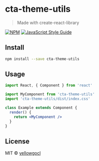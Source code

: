 # cta-theme-utils

> Made with create-react-library

[![NPM](https://img.shields.io/npm/v/cta-theme-utils.svg)](https://www.npmjs.com/package/cta-theme-utils) [![JavaScript Style Guide](https://img.shields.io/badge/code_style-standard-brightgreen.svg)](https://standardjs.com)

## Install

```bash
npm install --save cta-theme-utils
```

## Usage

```jsx
import React, { Component } from 'react'

import MyComponent from 'cta-theme-utils'
import 'cta-theme-utils/dist/index.css'

class Example extends Component {
  render() {
    return <MyComponent />
  }
}
```

## License

MIT © [yellowgocl](https://github.com/yellowgocl)
